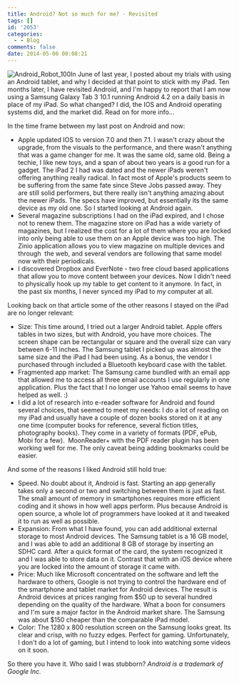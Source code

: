 ```yaml
---
title: Android? Not so much for me? - Revisited
tags: []
id: '2053'
categories:
  - - Blog
comments: false
date: 2014-05-06 00:08:21
---
```


![Android_Robot_100](http://edpflager.com/wp-content/uploads/2013/06/Android_Robot_100.png)In June of last year, I posted about my trials with using an Android tablet, and why I decided at that point to stick with my iPad. Ten months later, I have revisited Android, and I'm happy to report that I am now using a Samsung Galaxy Tab 3 10.1 running Android 4.2 on a daily basis in place of my iPad. So what changed? I did, the IOS and Android operating systems did, and the market did. Read on for more info...
<!-- more -->
In the time frame between my last post on Android and now:

*   Apple updated IOS to version 7.0 and then 7.1. I wasn't crazy about the upgrade, from the visuals to the performance, and there wasn't anything that was a game changer for me. It was the same old, same old. Being a techie, I like new toys, and a span of about two years is a good run for a gadget. The iPad 2 I had was dated and the newer iPads weren't offering anything really radical. In fact most of Apple's products seem to be suffering from the same fate since Steve Jobs passed away. They are still solid performers, but there really isn't anything amazing about the newer iPads. The specs have improved, but essentially its the same device as my old one. So I started looking at Android again.
*   Several magazine subscriptions I had on the iPad expired, and I chose not to renew them. The magazine store on iPad has a wide variety of magazines, but I realized the cost for a lot of them where you are locked into only being able to use them on an Apple device was too high. The Zinio application allows you to view magazine on multiple devices and through  the web, and several vendors are following that same model now with their periodicals.
*   I discovered Dropbox and EverNote - two free cloud based applications that allow you to move content between your devices. Now I didn't need to physically hook up my table to get content to it anymore. In fact, in the past six months, I never synced my iPad to my computer at all.

Looking back on that article some of the other reasons I stayed on the iPad are no longer relevant:

*   Size: This time around, I tried out a larger Android tablet. Apple offers tables in two sizes, but with Android, you have more choices. The screen shape can be rectangular or square and the overall size can vary between 6-11 inches. The Samsung tablet I picked up was almost the same size and the iPad I had been using. As a bonus, the vendor I purchased through included a Bluetooth keyboard case with the tablet.
*   Fragmented app market: The Samsung came bundled with an email app that allowed me to access all three email accounts I use regularly in one application. Plus the fact that I no longer use Yahoo email seems to have helped as well. :)
*   I did a lot of research into e-reader software for Android and found several choices, that seemed to meet my needs: I do a lot of reading on my iPad and usually have a couple of dozen books stored on it at any one time (computer books for reference, several fiction titles, photography books). They come in a variety of formats (PDF, ePub, Mobi for a few).  MoonReader+ with the PDF reader plugin has been working well for me. The only caveat being adding bookmarks could be easier.

And some of the reasons I liked Android still hold true:

*   Speed. No doubt about it, Android is fast. Starting an app generally takes only a second or two and switching between them is just as fast. The small amount of memory in smartphones requires more efficient coding and it shows in how well apps perform. Plus because Android is open source, a whole lot of programmers have looked at it and tweaked it to run as well as possible.
*   Expansion: From what I have found, you can add additional external storage to most Android devices. The Samsung tablet is a 16 GB model, and I was able to add an additional 8 GB of storage by inserting an SDHC card. After a quick format of the card, the system recognized it and I was able to store data on it. Contrast that with an iOS device where you are locked into the amount of storage it came with.
*   Price: Much like Microsoft concentrated on the software and left the hardware to others, Google is not trying to control the hardware end of the smartphone and tablet market for Android devices. The result is Android devices at prices ranging from $50 up to several hundred depending on the quality of the hardware. What a boon for consumers and I'm sure a major factor in the Android market share. The Samsung was about $150 cheaper than the comparable iPad model.
*   Color: The 1280 x 800 resolution screen on the Samsung looks great. Its clear and crisp, with no fuzzy edges. Perfect for gaming. Unfortunately, I don't do a lot of gaming, but I intend to look into watching some videos on it soon.

So there you have it. Who said I was stubborn? _Android is a trademark of Google Inc._